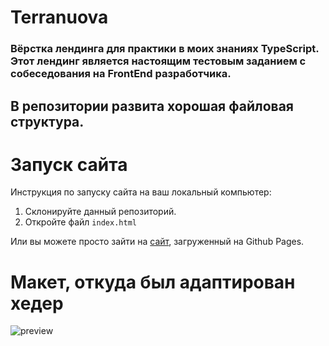 # Terranuova
### Вёрстка лендинга для практики в моих знаниях TypeScript. Этот лендинг является настоящим тестовым заданием с собеседования на FrontEnd разработчика. 
## В репозитории развита хорошая файловая структура.

# Запуск сайта
Инструкция по запуску сайта на ваш локальный компьютер:
   1. Склонируйте данный репозиторий.
   2. Откройте файл ```index.html```
   
Или вы можете просто зайти на [сайт](evgeniywis.github.io/Terranuova/), загруженный на Github Pages.
# Макет, откуда был адаптирован хедер
![preview](https://github.com/KrisWis/Terranuova/assets/94256853/e80f7698-a8d2-4987-bfc2-c0ae51bb1386)
